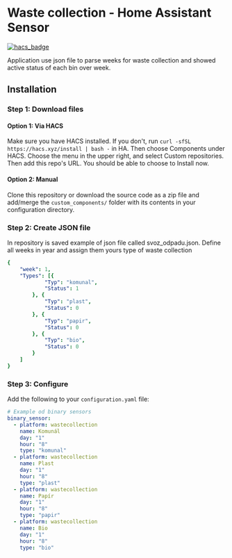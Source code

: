 # Waste collection - Home Assistant Sensor

[![hacs_badge](https://img.shields.io/badge/HACS-Default-orange.svg?style=for-the-badge)](https://github.com/custom-components/hacs)

Application use json file to parse weeks for waste collection and showed active status of each bin over week.

## Installation

### Step 1: Download files

#### Option 1: Via HACS

Make sure you have HACS installed. If you don't, run `curl -sfSL https://hacs.xyz/install | bash -` in HA.
Then choose Components under HACS. Choose the menu in the upper right, and select Custom repositories. Then add this repo's URL. You should be able to choose to Install now.

#### Option 2: Manual
Clone this repository or download the source code as a zip file and add/merge the `custom_components/` folder with its contents in your configuration directory.

### Step 2: Create JSON file
In repository is saved example of json file called svoz_odpadu.json. Define all weeks in year and assign them yours type of waste collection 
```yaml
{
    "week": 1,
    "Types": [{
            "Typ": "komunal",
            "Status": 1
        }, {
            "Typ": "plast",
            "Status": 0
        }, {
            "Typ": "papir",
            "Status": 0
        }, {
            "Typ": "bio",
            "Status": 0
        }
    ]
}
```
### Step 3: Configure
Add the following to your `configuration.yaml` file:

```yaml
# Example od binary sensors  
binary_sensor:
  - platform: wastecollection
    name: Komunál
    day: "1"
    hour: "8"
    type: "komunal"
  - platform: wastecollection
    name: Plast
    day: "1"
    hour: "8"
    type: "plast"
  - platform: wastecollection
    name: Papír
    day: "1"
    hour: "8"
    type: "papir"
  - platform: wastecollection
    name: Bio
    day: "1"
    hour: "8"
    type: "bio"
```
